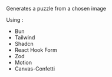 Generates a puzzle from a chosen image

Using :
- Bun
- Tailwind
- Shadcn
- React Hook Form
- Zod
- Motion
- Canvas-Confetti
